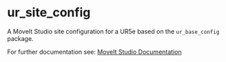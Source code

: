 # ur_site_config

A MoveIt Studio site configuration for a UR5e based on the `ur_base_config` package.

For further documentation see: [MoveIt Studio Documentation](https://docs.picknik.ai/)
